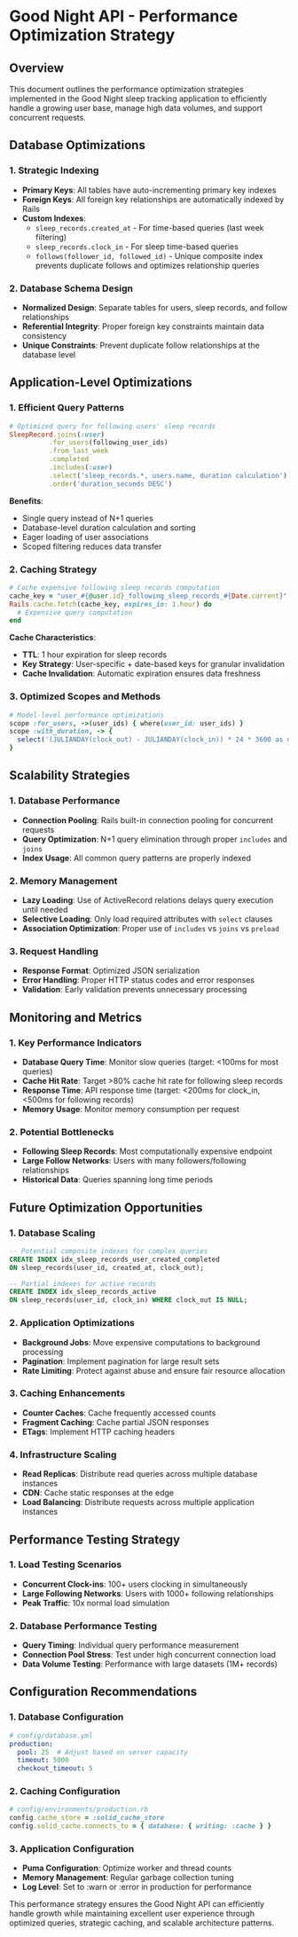 # Good Night API - Performance Optimization Strategy

## Overview
This document outlines the performance optimization strategies implemented in the Good Night sleep tracking application to efficiently handle a growing user base, manage high data volumes, and support concurrent requests.

## Database Optimizations

### 1. Strategic Indexing
- **Primary Keys**: All tables have auto-incrementing primary key indexes
- **Foreign Keys**: All foreign key relationships are automatically indexed by Rails
- **Custom Indexes**:
  - `sleep_records.created_at` - For time-based queries (last week filtering)
  - `sleep_records.clock_in` - For sleep time-based queries
  - `follows(follower_id, followed_id)` - Unique composite index prevents duplicate follows and optimizes relationship queries

### 2. Database Schema Design
- **Normalized Design**: Separate tables for users, sleep records, and follow relationships
- **Referential Integrity**: Proper foreign key constraints maintain data consistency
- **Unique Constraints**: Prevent duplicate follow relationships at the database level

## Application-Level Optimizations

### 1. Efficient Query Patterns
```ruby
# Optimized query for following users' sleep records
SleepRecord.joins(:user)
          .for_users(following_user_ids)
          .from_last_week
          .completed
          .includes(:user)
          .select('sleep_records.*, users.name, duration calculation')
          .order('duration_seconds DESC')
```

**Benefits**:
- Single query instead of N+1 queries
- Database-level duration calculation and sorting
- Eager loading of user associations
- Scoped filtering reduces data transfer

### 2. Caching Strategy
```ruby
# Cache expensive following sleep records computation
cache_key = "user_#{@user.id}_following_sleep_records_#{Date.current}"
Rails.cache.fetch(cache_key, expires_in: 1.hour) do
  # Expensive query computation
end
```

**Cache Characteristics**:
- **TTL**: 1 hour expiration for sleep records
- **Key Strategy**: User-specific + date-based keys for granular invalidation
- **Cache Invalidation**: Automatic expiration ensures data freshness

### 3. Optimized Scopes and Methods
```ruby
# Model-level performance optimizations
scope :for_users, ->(user_ids) { where(user_id: user_ids) }
scope :with_duration, -> { 
  select('(JULIANDAY(clock_out) - JULIANDAY(clock_in)) * 24 * 3600 as duration_seconds')
}
```

## Scalability Strategies

### 1. Database Performance
- **Connection Pooling**: Rails built-in connection pooling for concurrent requests
- **Query Optimization**: N+1 query elimination through proper `includes` and `joins`
- **Index Usage**: All common query patterns are properly indexed

### 2. Memory Management
- **Lazy Loading**: Use of ActiveRecord relations delays query execution until needed
- **Selective Loading**: Only load required attributes with `select` clauses
- **Association Optimization**: Proper use of `includes` vs `joins` vs `preload`

### 3. Request Handling
- **Response Format**: Optimized JSON serialization
- **Error Handling**: Proper HTTP status codes and error responses
- **Validation**: Early validation prevents unnecessary processing

## Monitoring and Metrics

### 1. Key Performance Indicators
- **Database Query Time**: Monitor slow queries (target: <100ms for most queries)
- **Cache Hit Rate**: Target >80% cache hit rate for following sleep records
- **Response Time**: API response time (target: <200ms for clock_in, <500ms for following records)
- **Memory Usage**: Monitor memory consumption per request

### 2. Potential Bottlenecks
- **Following Sleep Records**: Most computationally expensive endpoint
- **Large Follow Networks**: Users with many followers/following relationships
- **Historical Data**: Queries spanning long time periods

## Future Optimization Opportunities

### 1. Database Scaling
```sql
-- Potential composite indexes for complex queries
CREATE INDEX idx_sleep_records_user_created_completed 
ON sleep_records(user_id, created_at, clock_out);

-- Partial indexes for active records
CREATE INDEX idx_sleep_records_active 
ON sleep_records(user_id, clock_in) WHERE clock_out IS NULL;
```

### 2. Application Optimizations
- **Background Jobs**: Move expensive computations to background processing
- **Pagination**: Implement pagination for large result sets
- **Rate Limiting**: Protect against abuse and ensure fair resource allocation

### 3. Caching Enhancements
- **Counter Caches**: Cache frequently accessed counts
- **Fragment Caching**: Cache partial JSON responses
- **ETags**: Implement HTTP caching headers

### 4. Infrastructure Scaling
- **Read Replicas**: Distribute read queries across multiple database instances
- **CDN**: Cache static responses at the edge
- **Load Balancing**: Distribute requests across multiple application instances

## Performance Testing Strategy

### 1. Load Testing Scenarios
- **Concurrent Clock-ins**: 100+ users clocking in simultaneously
- **Large Following Networks**: Users with 1000+ following relationships
- **Peak Traffic**: 10x normal load simulation

### 2. Database Performance Testing
- **Query Timing**: Individual query performance measurement
- **Connection Pool Stress**: Test under high concurrent connection load
- **Data Volume Testing**: Performance with large datasets (1M+ records)

## Configuration Recommendations

### 1. Database Configuration
```yaml
# config/database.yml
production:
  pool: 25  # Adjust based on server capacity
  timeout: 5000
  checkout_timeout: 5
```

### 2. Caching Configuration
```ruby
# config/environments/production.rb
config.cache_store = :solid_cache_store
config.solid_cache.connects_to = { database: { writing: :cache } }
```

### 3. Application Configuration
- **Puma Configuration**: Optimize worker and thread counts
- **Memory Management**: Regular garbage collection tuning
- **Log Level**: Set to :warn or :error in production for performance

This performance strategy ensures the Good Night API can efficiently handle growth while maintaining excellent user experience through optimized queries, strategic caching, and scalable architecture patterns.